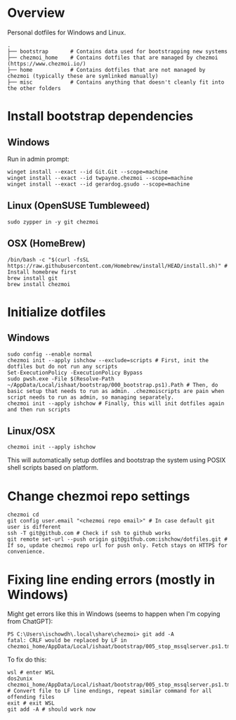 # Overview

Personal dotfiles for Windows and Linux.

```
.
├── bootstrap       # Contains data used for bootstrapping new systems
├── chezmoi_home    # Contains dotfiles that are managed by chezmoi (https://www.chezmoi.io/)
├── home            # Contains dotfiles that are not managed by chezmoi (typically these are symlinked manually)
├── misc            # Contains anything that doesn't cleanly fit into the other folders
```

# Install bootstrap dependencies

## Windows

Run in admin prompt:

```
winget install --exact --id Git.Git --scope=machine
winget install --exact --id twpayne.chezmoi --scope=machine
winget install --exact --id gerardog.gsudo --scope=machine
```

## Linux (OpenSUSE Tumbleweed)

```
sudo zypper in -y git chezmoi
```

## OSX (HomeBrew)

```
/bin/bash -c "$(curl -fsSL https://raw.githubusercontent.com/Homebrew/install/HEAD/install.sh)" # Install homebrew first
brew install git
brew install chezmoi
```

# Initialize dotfiles

## Windows

```
sudo config --enable normal
chezmoi init --apply ishchow --exclude=scripts # First, init the dotfiles but do not run any scripts
Set-ExecutionPolicy -ExecutionPolicy Bypass
sudo pwsh.exe -File $(Resolve-Path ~/AppData/Local/ishaat/bootstrap/000_bootstrap.ps1).Path # Then, do basic setup that needs to run as admin. .chezmoiscripts are pain when script needs to run as admin, so managing separately.
chezmoi init --apply ishchow # Finally, this will init dotfiles again and then run scripts
```

## Linux/OSX

```
chezmoi init --apply ishchow
```

This will automatically setup dotfiles and bootstrap the system using POSIX shell scripts based on platform.

# Change chezmoi repo settings

```
chezmoi cd
git config user.email "<chezmoi repo email>" # In case default git user is different
ssh -T git@github.com # Check if ssh to github works
git remote set-url --push origin git@github.com:ishchow/dotfiles.git # If so, update chezmoi repo url for push only. Fetch stays on HTTPS for convenience.
```

# Fixing line ending errors (mostly in Windows)

Might get errors like this in Windows (seems to happen when I'm copying from ChatGPT):

```
PS C:\Users\ischowdh\.local\share\chezmoi> git add -A
fatal: CRLF would be replaced by LF in chezmoi_home/AppData/Local/ishaat/bootstrap/005_stop_mssqlserver.ps1.tmpl
```

To fix do this:

```
wsl # enter WSL
dos2unix chezmoi_home/AppData/Local/ishaat/bootstrap/005_stop_mssqlserver.ps1.tmpl # Convert file to LF line endings, repeat similar command for all offending files
exit # exit WSL
git add -A # should work now
```
